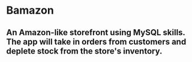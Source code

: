 # Bamazon

## An Amazon-like storefront using MySQL skills. The app will take in orders from customers and deplete stock from the store's inventory. 


